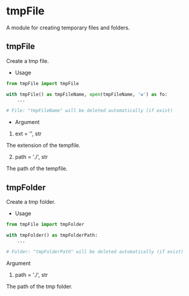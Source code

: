 # tmpFile

A module for creating temporary files and folders.

## tmpFile

Create a tmp file.

- Usage

``` Python
from tmpFile import tmpFile

with tmpFile() as tmpFileName, open(tmpFileName, 'w') as fo:
    ...

# File: "tmpFileName" will be deleted automatically (if exist)
```

- Argument

1. ext = '', str

The extension of the tempfile.

2. path = './', str

The path of the tempfile.

## tmpFolder

Create a tmp folder.

- Usage

``` Python
from tmpFile import tmpFolder

with tmpFolder() as tmpFolderPath:
    ...

# Folder: "tmpFolderPath" will be deleted automatically (if exist)
```

Argument

1. path = './', str

The path of the tmp folder.

